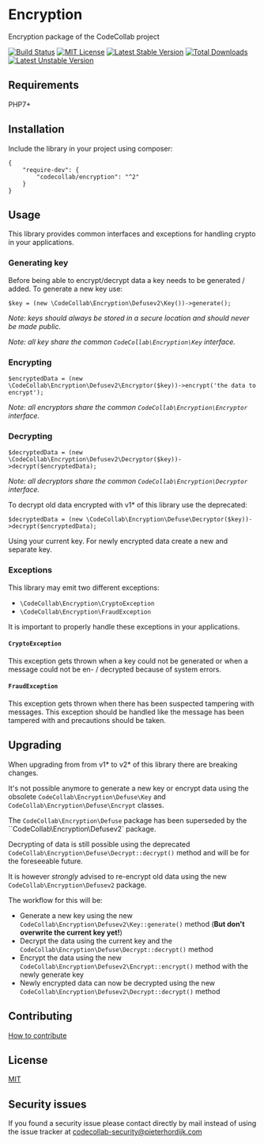 # Encryption

Encryption package of the CodeCollab project

[![Build Status](https://travis-ci.org/CodeCollab/Encryption.svg?branch=master)](https://travis-ci.org/CodeCollab/Encryption) [![MIT License](https://img.shields.io/badge/license-MIT-blue.svg)](mit) [![Latest Stable Version](https://poser.pugx.org/codecollab/encryption/v/stable)](https://packagist.org/packages/codecollab/encryption) [![Total Downloads](https://poser.pugx.org/codecollab/encryption/downloads)](https://packagist.org/packages/codecollab/encryption) [![Latest Unstable Version](https://poser.pugx.org/codecollab/encryption/v/unstable)](https://packagist.org/packages/codecollab/encryption)

## Requirements

PHP7+

## Installation

Include the library in your project using composer:

    {
        "require-dev": {
            "codecollab/encryption": "^2"
        }
    }

## Usage

This library provides common interfaces and exceptions for handling crypto in your applications.

### Generating key

Before being able to encrypt/decrypt data a key needs to be generated / added. To generate a new key use:

    $key = (new \CodeCollab\Encryption\Defusev2\Key())->generate();
    
*Note: keys should always be stored in a secure location and should never be made public.*

*Note: all key share the common `CodeCollab\Encryption\Key` interface.*

### Encrypting

    $encryptedData = (new \CodeCollab\Encryption\Defusev2\Encryptor($key))->encrypt('the data to encrypt');
    
*Note: all encryptors share the common `CodeCollab\Encryption\Encryptor` interface.*

### Decrypting

    $decryptedData = (new \CodeCollab\Encryption\Defusev2\Decryptor($key))->decrypt($encryptedData);
    
*Note: all decryptors share the common `CodeCollab\Encryption\Decryptor` interface.*

To decrypt old data encrypted with v1* of this library use the deprecated:

    $decryptedData = (new \CodeCollab\Encryption\Defuse\Decryptor($key))->decrypt($encryptedData);

Using your current key. For newly encrypted data create a new and separate key.

### Exceptions

This library may emit two different exceptions:

- `\CodeCollab\Encryption\CryptoException`
- `\CodeCollab\Encryption\FraudException`
 
It is important to properly handle these exceptions in your applications.

#### `CryptoException`

This exception gets thrown when a key could not be generated or when a message could not be en- / decrypted because of system errors.

#### `FraudException`

This exception gets thrown when there has been suspected tampering with messages. This exception should be handled like the message has been tampered with and precautions should be taken.

## Upgrading

When upgrading from from v1* to v2* of this library there are breaking changes.

It's not possible anymore to generate a new key or encrypt data using the obsolete `CodeCollab\Encryption\Defuse\Key` and `CodeCollab\Encryption\Defuse\Encrypt` classes.

The `CodeCollab\Encryption\Defuse` package has been superseded by the ``CodeCollab\Encryption\Defusev2` package.

Decrypting of data is still possible using the deprecated `CodeCollab\Encryption\Defuse\Decrypt::decrypt()` method and will be for the foreseeable future.

It is however *strongly* advised to re-encrypt old data using the new `CodeCollab\Encryption\Defusev2` package.

The workflow for this will be:

- Generate a new key using the new `CodeCollab\Encryption\Defusev2\Key::generate()` method (**But don't overwrite the current key yet!**)
- Decrypt the data using the current key and the `CodeCollab\Encryption\Defuse\Decrypt::decrypt()` method
- Encrypt the data using the new `CodeCollab\Encryption\Defusev2\Encrypt::encrypt()` method with the newly generate key
- Newly encrypted data can now be decrypted using the new `CodeCollab\Encryption\Defusev2\Decrypt::decrypt()` method

## Contributing

[How to contribute][contributing]

## License

[MIT][mit]

[contributing]: https://github.com/CodeCollab/Encryption/blob/master/CONTRIBUTING.md
[mit]: http://spdx.org/licenses/MIT

## Security issues

If you found a security issue please contact directly by mail instead of using the issue tracker at codecollab-security@pieterhordijk.com
